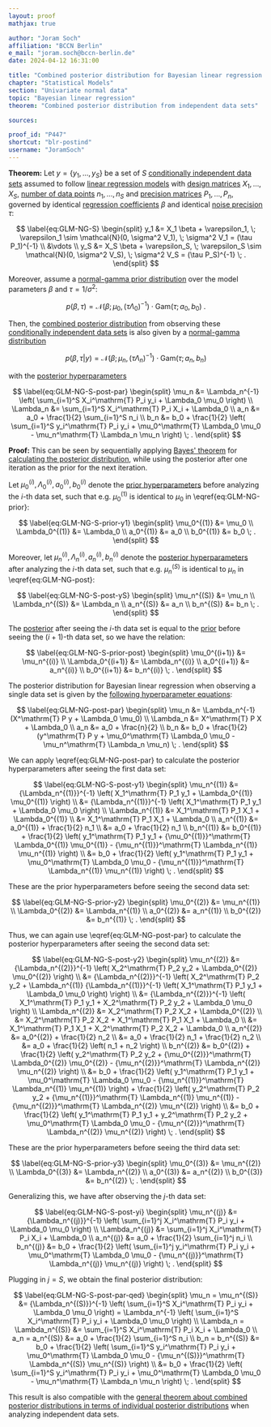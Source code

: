 ```yaml
---
layout: proof
mathjax: true

author: "Joram Soch"
affiliation: "BCCN Berlin"
e_mail: "joram.soch@bccn-berlin.de"
date: 2024-04-12 16:31:00

title: "Combined posterior distribution for Bayesian linear regression when analyzing conditionally independent data sets"
chapter: "Statistical Models"
section: "Univariate normal data"
topic: "Bayesian linear regression"
theorem: "Combined posterior distribution from independent data sets"

sources:

proof_id: "P447"
shortcut: "blr-postind"
username: "JoramSoch"
---
```



**Theorem:** Let $y = \left\lbrace y_1, \ldots, y_S \right\rbrace$ be a set of $S$ [conditionally independent data sets](/D/ind-cond) assumed to follow [linear regression models](/D/mlr) with [design matrices](/D/mlr) $X_1, \ldots, X_S$, [number of data points](/D/mlr) $n_1, \ldots, n_S$ and [precision matrices](/P/blr-prior) $P_1, \ldots, P_n$, governed by identical [regression coefficients](/D/mlr) $\beta$ and identical [noise precision](/D/blr-prior) $\tau$:

$$ \label{eq:GLM-NG-S}
\begin{split}
y_1 &= X_1 \beta + \varepsilon_1, \; \varepsilon_1 \sim \mathcal{N}(0, \sigma^2 V_1), \; \sigma^2 V_1 = (\tau P_1)^{-1} \\
&\vdots \\
y_S &= X_S \beta + \varepsilon_S, \; \varepsilon_S \sim \mathcal{N}(0, \sigma^2 V_S), \; \sigma^2 V_S = (\tau P_S)^{-1} \; .
\end{split}
$$

Moreover, assume a [normal-gamma prior distribution](/P/blr-prior) over the model parameters $\beta$ and $\tau = 1/\sigma^2$:

$$ \label{eq:GLM-NG-prior}
p(\beta,\tau) = \mathcal{N}(\beta; \mu_0, (\tau \Lambda_0)^{-1}) \cdot \mathrm{Gam}(\tau; a_0, b_0) \; .
$$

Then, the [combined posterior distribution](/P/post-ind) from observing these [conditionally independent data sets](/D/ind-cond) is also given by a [normal-gamma distribution](/D/ng)

$$ \label{eq:GLM-NG-post}
p(\beta,\tau|y) = \mathcal{N}(\beta; \mu_n, (\tau \Lambda_n)^{-1}) \cdot \mathrm{Gam}(\tau; a_n, b_n)
$$

with the [posterior hyperparameters](/D/post)

$$ \label{eq:GLM-NG-S-post-par}
\begin{split}
\mu_n &= \Lambda_n^{-1} \left( \sum_{i=1}^S X_i^\mathrm{T} P_i y_i + \Lambda_0 \mu_0 \right) \\
\Lambda_n &= \sum_{i=1}^S X_i^\mathrm{T} P_i X_i + \Lambda_0 \\
a_n &= a_0 + \frac{1}{2} \sum_{i=1}^S n_i \\
b_n &= b_0 + \frac{1}{2} \left( \sum_{i=1}^S y_i^\mathrm{T} P_i y_i + \mu_0^\mathrm{T} \Lambda_0 \mu_0 - \mu_n^\mathrm{T} \Lambda_n \mu_n \right) \; .
\end{split}
$$


**Proof:** This can be seen by sequentially applying [Bayes' theorem](/P/bayes-th) for [calculating the posterior distribution](/P/post-jl), while using the posterior after one iteration as the prior for the next iteration.

Let $\mu_0^{(i)}, \Lambda_0^{(i)}, a_0^{(i)}, b_0^{(i)}$ denote the [prior hyperparameters](/D/prior) before analyzing the $i$-th data set, such that e.g. $\mu_0^{(1)}$ is identical to $\mu_0$ in \eqref{eq:GLM-NG-prior}:

$$ \label{eq:GLM-NG-S-prior-y1}
\begin{split}
\mu_0^{(1)} &= \mu_0 \\
\Lambda_0^{(1)} &= \Lambda_0 \\
a_0^{(1)} &= a_0 \\
b_0^{(1)} &= b_0 \; .
\end{split}
$$

Moreover, let $\mu_n^{(i)}, \Lambda_n^{(i)}, a_n^{(i)}, b_n^{(i)}$ denote the [posterior hyperparameters](/D/post) after analyzing the $i$-th data set, such that e.g. $\mu_n^{(S)}$ is identical to $\mu_n$ in \eqref{eq:GLM-NG-post}:

$$ \label{eq:GLM-NG-S-post-yS}
\begin{split}
\mu_n^{(S)} &= \mu_n \\
\Lambda_n^{(S)} &= \Lambda_n \\
a_n^{(S)} &= a_n \\
b_n^{(S)} &= b_n \; .
\end{split}
$$

The [posterior](/D/post) after seeing the $i$-th data set is equal to the [prior](/D/prior) before seeing the $(i+1)$-th data set, so we have the relation:

$$ \label{eq:GLM-NG-S-prior-post}
\begin{split}
\mu_0^{(i+1)} &= \mu_n^{(i)} \\
\Lambda_0^{(i+1)} &= \Lambda_n^{(i)} \\
a_0^{(i+1)} &= a_n^{(i)} \\
b_0^{(i+1)} &= b_n^{(i)} \; .
\end{split}
$$

The posterior distribution for Bayesian linear regression when observing a single data set is given by the [following hyperparameter equations](/P/blr-post):

$$ \label{eq:GLM-NG-post-par}
\begin{split}
\mu_n &= \Lambda_n^{-1} (X^\mathrm{T} P y + \Lambda_0 \mu_0) \\
\Lambda_n &= X^\mathrm{T} P X + \Lambda_0 \\
a_n &= a_0 + \frac{n}{2} \\
b_n &= b_0 + \frac{1}{2} (y^\mathrm{T} P y + \mu_0^\mathrm{T} \Lambda_0 \mu_0 - \mu_n^\mathrm{T} \Lambda_n \mu_n) \; .
\end{split}
$$

We can apply \eqref{eq:GLM-NG-post-par} to calculate the posterior hyperparameters after seeing the first data set:

$$ \label{eq:GLM-NG-S-post-y1}
\begin{split}
\mu_n^{(1)} &= {\Lambda_n^{(1)}}^{-1} \left( X_1^\mathrm{T} P_1 y_1 + \Lambda_0^{(1)} \mu_0^{(1)} \right) \\
&= {\Lambda_n^{(1)}}^{-1} \left( X_1^\mathrm{T} P_1 y_1 + \Lambda_0 \mu_0 \right) \\
\Lambda_n^{(1)} &= X_1^\mathrm{T} P_1 X_1 + \Lambda_0^{(1)} \\
&= X_1^\mathrm{T} P_1 X_1 + \Lambda_0 \\
a_n^{(1)} &= a_0^{(1)} + \frac{1}{2} n_1 \\
&= a_0 + \frac{1}{2} n_1 \\
b_n^{(1)} &= b_0^{(1)} + \frac{1}{2} \left( y_1^\mathrm{T} P_1 y_1 + {\mu_0^{(1)}}^\mathrm{T} \Lambda_0^{(1)} \mu_0^{(1)} - {\mu_n^{(1)}}^\mathrm{T} \Lambda_n^{(1)} \mu_n^{(1)} \right) \\
&= b_0 + \frac{1}{2} \left( y_1^\mathrm{T} P_1 y_1 + \mu_0^\mathrm{T} \Lambda_0 \mu_0 - {\mu_n^{(1)}}^\mathrm{T} \Lambda_n^{(1)} \mu_n^{(1)} \right) \; .
\end{split}
$$

These are the prior hyperparameters before seeing the second data set:

$$ \label{eq:GLM-NG-S-prior-y2}
\begin{split}
\mu_0^{(2)} &= \mu_n^{(1)} \\
\Lambda_0^{(2)} &= \Lambda_n^{(1)} \\
a_0^{(2)} &= a_n^{(1)} \\
b_0^{(2)} &= b_n^{(1)} \; .
\end{split}
$$

Thus, we can again use \eqref{eq:GLM-NG-post-par} to calculate the posterior hyperparameters after seeing the second data set:

$$ \label{eq:GLM-NG-S-post-y2}
\begin{split}
\mu_n^{(2)} &= {\Lambda_n^{(2)}}^{-1} \left( X_2^\mathrm{T} P_2 y_2 + \Lambda_0^{(2)} \mu_0^{(2)} \right) \\
&= {\Lambda_n^{(2)}}^{-1} \left( X_2^\mathrm{T} P_2 y_2 + \Lambda_n^{(1)} {\Lambda_n^{(1)}}^{-1} \left( X_1^\mathrm{T} P_1 y_1 + \Lambda_0 \mu_0 \right) \right) \\
&= {\Lambda_n^{(2)}}^{-1} \left( X_1^\mathrm{T} P_1 y_1 + X_2^\mathrm{T} P_2 y_2 + \Lambda_0 \mu_0 \right) \\
\Lambda_n^{(2)} &= X_2^\mathrm{T} P_2 X_2 + \Lambda_0^{(2)} \\
&= X_2^\mathrm{T} P_2 X_2 + X_1^\mathrm{T} P_1 X_1 + \Lambda_0 \\
&= X_1^\mathrm{T} P_1 X_1 + X_2^\mathrm{T} P_2 X_2 + \Lambda_0 \\
a_n^{(2)} &= a_0^{(2)} + \frac{1}{2} n_2 \\
&= a_0 + \frac{1}{2} n_1 + \frac{1}{2} n_2 \\
&= a_0 + \frac{1}{2} \left( n_1 + n_2 \right) \\
b_n^{(2)} &= b_0^{(2)} + \frac{1}{2} \left( y_2^\mathrm{T} P_2 y_2 + {\mu_0^{(2)}}^\mathrm{T} \Lambda_0^{(2)} \mu_0^{(2)} - {\mu_n^{(2)}}^\mathrm{T} \Lambda_n^{(2)} \mu_n^{(2)} \right) \\
&= b_0 + \frac{1}{2} \left( y_1^\mathrm{T} P_1 y_1 + \mu_0^\mathrm{T} \Lambda_0 \mu_0 - {\mu_n^{(1)}}^\mathrm{T} \Lambda_n^{(1)} \mu_n^{(1)} \right) + \frac{1}{2} \left( y_2^\mathrm{T} P_2 y_2 + {\mu_n^{(1)}}^\mathrm{T} \Lambda_n^{(1)} \mu_n^{(1)} - {\mu_n^{(2)}}^\mathrm{T} \Lambda_n^{(2)} \mu_n^{(2)} \right) \\
&= b_0 + \frac{1}{2} \left( y_1^\mathrm{T} P_1 y_1 + y_2^\mathrm{T} P_2 y_2 + \mu_0^\mathrm{T} \Lambda_0 \mu_0 - {\mu_n^{(2)}}^\mathrm{T} \Lambda_n^{(2)} \mu_n^{(2)} \right) \; .
\end{split}
$$

These are the prior hyperparameters before seeing the third data set:

$$ \label{eq:GLM-NG-S-prior-y3}
\begin{split}
\mu_0^{(3)} &= \mu_n^{(2)} \\
\Lambda_0^{(3)} &= \Lambda_n^{(2)} \\
a_0^{(3)} &= a_n^{(2)} \\
b_0^{(3)} &= b_n^{(2)} \; .
\end{split}
$$

Generalizing this, we have after observing the $j$-th data set:

$$ \label{eq:GLM-NG-S-post-yi}
\begin{split}
\mu_n^{(j)} &= {\Lambda_n^{(j)}}^{-1} \left( \sum_{i=1}^j X_i^\mathrm{T} P_i y_i + \Lambda_0 \mu_0 \right) \\
\Lambda_n^{(j)} &= \sum_{i=1}^j X_i^\mathrm{T} P_i X_i + \Lambda_0 \\
a_n^{(j)} &= a_0 + \frac{1}{2} \sum_{i=1}^j n_i \\
b_n^{(j)} &= b_0 + \frac{1}{2} \left( \sum_{i=1}^j y_i^\mathrm{T} P_i y_i + \mu_0^\mathrm{T} \Lambda_0 \mu_0 - {\mu_n^{(j)}}^\mathrm{T} \Lambda_n^{(j)} \mu_n^{(j)} \right) \; .
\end{split}
$$

Plugging in $j = S$, we obtain the final posterior distribution:

$$ \label{eq:GLM-NG-S-post-par-qed}
\begin{split}
\mu_n = \mu_n^{(S)} &= {\Lambda_n^{(S)}}^{-1} \left( \sum_{i=1}^S X_i^\mathrm{T} P_i y_i + \Lambda_0 \mu_0 \right) = \Lambda_n^{-1} \left( \sum_{i=1}^S X_i^\mathrm{T} P_i y_i + \Lambda_0 \mu_0 \right) \\
\Lambda_n = \Lambda_n^{(S)} &= \sum_{i=1}^S X_i^\mathrm{T} P_i X_i + \Lambda_0 \\
a_n = a_n^{(S)} &= a_0 + \frac{1}{2} \sum_{i=1}^S n_i \\
b_n = b_n^{(S)} &= b_0 + \frac{1}{2} \left( \sum_{i=1}^S y_i^\mathrm{T} P_i y_i + \mu_0^\mathrm{T} \Lambda_0 \mu_0 - {\mu_n^{(S)}}^\mathrm{T} \Lambda_n^{(S)} \mu_n^{(S)} \right) \\
&= b_0 + \frac{1}{2} \left( \sum_{i=1}^S y_i^\mathrm{T} P_i y_i + \mu_0^\mathrm{T} \Lambda_0 \mu_0 - \mu_n^\mathrm{T} \Lambda_n \mu_n \right) \; .
\end{split}
$$

This result is also compatible with the [general theorem about combined posterior distributions in terms of individual posterior distributions](/P/post-ind) when analyzing independent data sets.